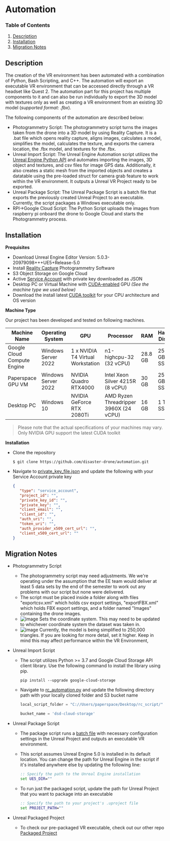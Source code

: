 # Automation

### Table of Contents
1. [Description](#Description)
3. [Installation](#Installation) 
5. [Migration Notes](#Migration-Notes)


## Description
The creation of the VR environment has been automated with a combination of Python, Bash Scripting, and C++. The automation will export an executable VR environment that can be accessed directly through a VR headset like Quest 2. The automation part for this project has multiple components to it and can also be run individually to export the 3D model with textures only as well as creating a VR environment from an existing 3D model (*supported format: .fbx*). 

The following components of the automation are described below:

* Photogrammetry Script: The photogrammetry script turns the images taken from the drone into a 3D model by using Reality Capture. It is a .bat file which opens reality capture, aligns images, calculates a model, simplifies the model, calculates the texture, and exports the camera location, the .fbx model, and textures for the .fbx.
* Unreal Import Script: The Unreal Engine Automation script utilizes the [Unreal Engine Python API](https://docs.unrealengine.com/4.27/en-US/PythonAPI/) and automates importing the images, 3D object and textures, and csv files for image GPS data. Additionally, it also creates a static mesh from the imported objects and creates a datatable using the pre-loaded struct for camera grab feature to work within the VR environment. It outputs a Unreal VR Project ready to be exported.
* Unreal Package Script: The Unreal Package Script is a batch file that exports the previously created Unreal Project to an executable. Currently, the script packages a Windows executable only. 
* RPI->Google Cloud Script: The Python Script uploads the images from raspberry pi onboard the drone to Google Cloud and starts the Photogrammetry process. 

## Installation
**Prequisites**
- Download Unreal Engine Editor Version: 5.0.3-20979098+++UE5+Release-5.0
- Install [Reality Capture](https://www.capturingreality.com/) Photogrammetry Software
- S3 Object Storage on Google Cloud
- Active [Service Account](https://cloud.google.com/iam/docs/service-accounts-create) with private key downloaded as JSON
- Desktop PC or Virtual Machine with [CUDA-enabled](https://developer.nvidia.com/cuda-gpus) GPU *(See the machine type we used below)*
- Download the install latest [CUDA toolkit](https://developer.nvidia.com/cuda-downloads) for your CPU architecture and OS version

**Machine Type**

Our project has been developed and tested on following machines.


| Machine Name | Operating System | GPU | Processor | RAM | Hard Disk |
| --- | --- | --- | --- | --- | --- |
| Google Cloud Compute Engine | Windows Server 2022 | 1 x NVIDIA T4 Virtual Workstation | n1-highcpu-32 (32 vCPU) | 28.8 GB | 250 GB SSD |
| Paperspace GPU VM | Windows Server 2022 | NVIDIA Quadro RTX4000 | Intel Xeon Silver 4215R (8 vCPU) | 30 GB | 250 GB SSD |
| Desktop PC | Windows 10 | NVIDIA GeForce RTX 2080Ti | AMD Ryzen Threadripper 3960X (24 vCPU) | 16 GB | 1 TB SSD |

> Please note that the actual specifications of your machines may vary. Only NVIDIA GPU support the latest CUDA toolkit

**Installation**

- Clone the repository

   ```
   $ git clone https://github.com/disaster-drone/automation.git
   ```
- Navigate to [private_key_file.json](private_key_file.json) and update the following with your Service Account private key

   ``` JSON
   {
      "type": "service_account",
      "project_id": "",
      "private_key_id": "",
      "private_key": "",
      "client_email": "",
      "client_id": "",
      "auth_uri": "",
      "token_uri": "",
      "auth_provider_x509_cert_url": "",
      "client_x509_cert_url": ""
   }
   ```

## Migration Notes
* Photogrammetry Script
    * The photogrammetry script may need adjustments. We we're operating under the assumption that the EE team would deliver at least 5 data sets by the end of the semester to work out any problems with our script but none were delivered.
    * The script must be placed inside a folder along with files "exportcsv.xml" which holds csv export settings, "exportFBX.xml" which holds FBX export settings, and a folder named "Images" containing the drone images.
    * ![image](https://github.com/disaster-drone/automation/assets/94029910/6f1c4492-16df-4cc2-a35a-9083533e0b9d) Sets the coordinate system. This may need to be updated to whichever coordinate system the dataset was taken in.
    * ![image](https://github.com/disaster-drone/automation/assets/94029910/3cb0662b-d0ed-479d-91e2-47e7d3cfd1c0) Currently, the model is being simplified to 250,000 triangles. If you are looking for more detail, set it higher. Keep in mind this may affect performance within the VR Environment,

* Unreal Import Script
    * The script utilizes Python >= 3.7 and Google Cloud Storage API client library. Use the following command to install the library using pip. 
      
      ```
      pip install --upgrade google-cloud-storage
      ```
      
    * Navigate to [rc_automation.py](rc_automation.py) and update the following directory path with your locally cloned folder and S3 bucket name
      
      ``` Python
      local_script_folder = "C://Users/paperspace/Desktop/rc_script/"
      ```
      ``` Python
      bucket_name = 'dsd-cloud-storage'
      ```

* Unreal Package Script
    * The package script runs a [batch file](ue5packagescript.bat) with necessary configuration settings in the Unreal Project and outputs an executable VR environment.
    * This script assumes Unreal Engine 5.0 is installed in its default location. You can change the path for Unreal Engine in the script if it's installed anywhere else by updating the following line:
    
      ``` bat
      :: Specify the path to the Unreal Engine installation
      set UE5_DIR=""
      ```
    * To run just the packaged script, update the path for Unreal Project that you want to package into an executable
    
      ``` bat
      :: Specify the path to your project's .uproject file
      set PROJECT_PATH=""
      
* Unreal Packaged Project
    * To check our pre-packaged VR executable, check out our other repo [Packaged Project](https://github.com/disaster-drone/packagedproject)
